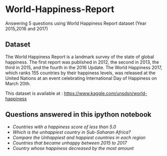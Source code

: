 # World-Happiness-Report
Answering 5 questions using World Happiness Report dataset (Year 2015,2016 and 2017)

## Dataset
The World Happiness Report is a landmark survey of the state of global happiness. The first report was published in 2012, the second in 2013, the third in 2015, and the fourth in the 2016 Update. The World Happiness 2017, which ranks 155 countries by their happiness levels, was released at the United Nations at an event celebrating International Day of Happiness on March 20th.

This dataset is available at : https://www.kaggle.com/unsdsn/world-happiness

## Questions answered in this ipython notebook
* *Countries with a happiness score of less than 5.0*
* *Which is the unhappiest country in Sub-Saharan Africa?*
* *Compare the Unhappiest and happiest countries in each region*
* *Countries that became unhappy between 2015 to 2017*
* *Country whose happiness decreased by the most amount*
